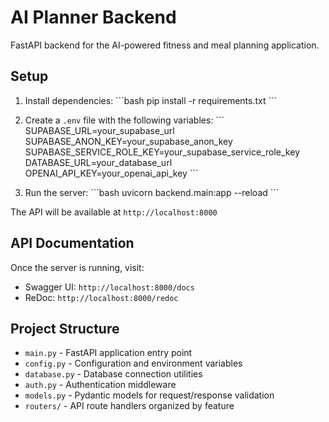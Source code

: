 # AI Planner Backend

FastAPI backend for the AI-powered fitness and meal planning application.

## Setup

1. Install dependencies:
\`\`\`bash
pip install -r requirements.txt
\`\`\`

2. Create a `.env` file with the following variables:
\`\`\`
SUPABASE_URL=your_supabase_url
SUPABASE_ANON_KEY=your_supabase_anon_key
SUPABASE_SERVICE_ROLE_KEY=your_supabase_service_role_key
DATABASE_URL=your_database_url
OPENAI_API_KEY=your_openai_api_key
\`\`\`

3. Run the server:
\`\`\`bash
uvicorn backend.main:app --reload
\`\`\`

The API will be available at `http://localhost:8000`

## API Documentation

Once the server is running, visit:
- Swagger UI: `http://localhost:8000/docs`
- ReDoc: `http://localhost:8000/redoc`

## Project Structure

- `main.py` - FastAPI application entry point
- `config.py` - Configuration and environment variables
- `database.py` - Database connection utilities
- `auth.py` - Authentication middleware
- `models.py` - Pydantic models for request/response validation
- `routers/` - API route handlers organized by feature
